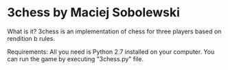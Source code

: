 3chess
by Maciej Sobolewski
======

What is it?
3chess is an implementation of chess for three players based on rendition b rules. 

Requirements:
All you need is Python 2.7 installed on your computer. You can run the game by executing "3chess.py" file.
